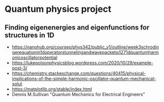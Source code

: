 # Quantum physics project
## Finding eigenenergies and eigenfunctions for structures in 1D

- https://nanohub.org/courses/phys342/public_v1/outline/week3schrodingerequationin1doperatorstunnelingandwavepackets/l271dquantumharmonicoscillatorpotential
- https://lukepolsonphysicsblog.wordpress.com/2020/10/29/example-post-3/
- https://chemistry.stackexchange.com/questions/40415/physical-implications-of-the-simple-harmonic-oscillator-quantum-mechanical-solut
- https://matplotlib.org/stable/index.html
- Dennis M.Sullivan "Quantum Mechanics for Electrical Engineers"
